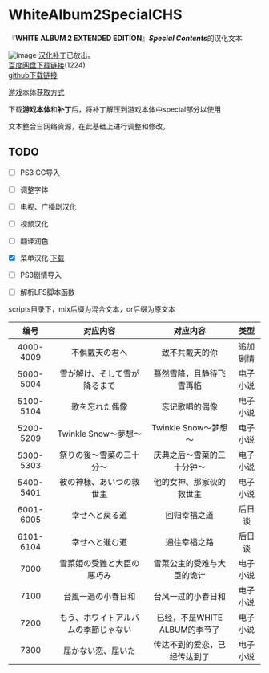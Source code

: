 # WhiteAlbum2SpecialCHS
『**WHITE ALBUM 2 EXTENDED EDITION**』***Special Contents***的汉化文本

![image](https://github.com/xyx266617/WhiteAlbum2SpecialCHS/blob/main/image/menu1.png)
[汉化补丁](https://github.com/xyx266617/WhiteAlbum2SpecialCHS/releases/download/1.0/WHITE.ALBUM2.Special.Contents.rar)已放出。  
[百度网盘下载链接](https://pan.baidu.com/s/10nqnqC3zYkGYVroMsU7krg)(1224)  
[github下载链接](https://github.com/xyx266617/WhiteAlbum2SpecialCHS/releases/download/1.0/WHITE.ALBUM2.Special.Contents.rar)
  
[游戏本体获取方式](https://pan.huang1111.cn/s/A3gfB)
  
下载**游戏本体**和**补丁**后，将补丁解压到游戏本体中special部分以使用
  
文本整合自网络资源，在此基础上进行调整和修改。  
  

## TODO
- [ ] PS3 CG导入
- [ ] 调整字体
- [ ] 电视、广播剧汉化
- [ ] 视频汉化
- [ ] 翻译润色
- [x] 菜单汉化 [下载](https://github.com/xyx266617/WhiteAlbum2SpecialCHS/blob/main/patch/WA2_Special_cn2.exe)
- [ ] PS3剧情导入
- [ ] 解析LFS脚本函数
  
  
scripts目录下，mix后缀为混合文本，or后缀为原文本  


| 编号 | 对应内容 | 对应内容 | 类型 |
|:--:|:-----:|:----:|:---------:|
| 4000-4009 | 不倶戴天の君へ | 致不共戴天的你 | 追加剧情 |
| 5000-5004 | 雪が解け、そして雪が降るまで | 蓦然雪降，且静待飞雪再临 | 电子小说 |
| 5100-5104 | 歌を忘れた偶像 | 忘记歌唱的偶像 | 电子小说 |
| 5200-5209 | Twinkle Snow～夢想～ | Twinkle Snow～梦想～ | 电子小说 |
| 5300-5303 | 祭りの後～雪菜の三十分～ | 庆典之后～雪菜的三十分钟～ | 电子小说 |
| 5400-5401 | 彼の神様、あいつの救世主 | 他的女神、那家伙的救世主 | 电子小说 |
| 6001-6005 | 幸せへと戻る道 | 回归幸福之道 | 后日谈 |
| 6101-6104 | 幸せへと進む道 | 通往幸福之路 | 后日谈 |
| 7000 | 雪菜姫の受難と大臣の悪巧み | 雪菜公主的受难与大臣的诡计 | 电子小说 |
| 7100 | 台風一過の小春日和 | 台风一过的小春日和 | 电子小说 |
| 7200 | もう、ホワイトアルバムの季節じゃない | 已经，不是WHITE ALBUM的季节了 | 电子小说 |
| 7300 | 届かない恋、届いた | 传达不到的爱恋，已经传达到了 | 电子小说 |
